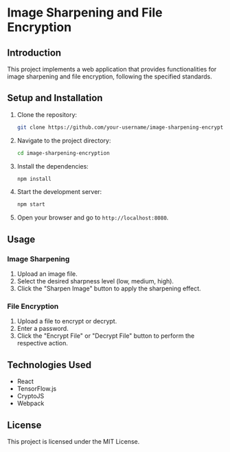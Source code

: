 # Image Sharpening and File Encryption

## Introduction
This project implements a web application that provides functionalities for image sharpening and file encryption, following the specified standards.

## Setup and Installation

1. Clone the repository:
    ```sh
    git clone https://github.com/your-username/image-sharpening-encryption.git
    ```

2. Navigate to the project directory:
    ```sh
    cd image-sharpening-encryption
    ```

3. Install the dependencies:
    ```sh
    npm install
    ```

4. Start the development server:
    ```sh
    npm start
    ```

5. Open your browser and go to `http://localhost:8080`.

## Usage

### Image Sharpening
1. Upload an image file.
2. Select the desired sharpness level (low, medium, high).
3. Click the "Sharpen Image" button to apply the sharpening effect.

### File Encryption
1. Upload a file to encrypt or decrypt.
2. Enter a password.
3. Click the "Encrypt File" or "Decrypt File" button to perform the respective action.

## Technologies Used
- React
- TensorFlow.js
- CryptoJS
- Webpack

## License
This project is licensed under the MIT License.